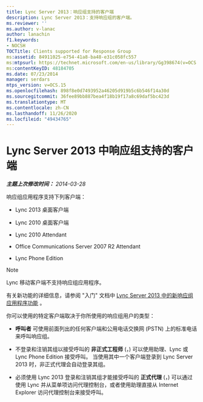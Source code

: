 ```yaml
---
title: Lync Server 2013：响应组支持的客户端
description: Lync Server 2013：支持响应组的客户端。
ms.reviewer: ''
ms.author: v-lanac
author: lanachin
f1.keywords:
- NOCSH
TOCTitle: Clients supported for Response Group
ms:assetid: 84911025-e754-41a8-ba48-e31c058fc557
ms:mtpsurl: https://technet.microsoft.com/en-us/library/Gg398674(v=OCS.15)
ms:contentKeyID: 48184705
ms.date: 07/23/2014
manager: serdars
mtps_version: v=OCS.15
ms.openlocfilehash: 898f8e0d7493952a46205d919b5c6b546f14a30d
ms.sourcegitcommit: 36fee89bb887bea4f18b19f17a8c69daf5bc423d
ms.translationtype: MT
ms.contentlocale: zh-CN
ms.lasthandoff: 11/26/2020
ms.locfileid: "49434765"
---
```

# <a name="clients-supported-for-response-group-in-lync-server-2013"></a>Lync Server 2013 中响应组支持的客户端

<div data-xmlns="http://www.w3.org/1999/xhtml">

<div class="topic" data-xmlns="http://www.w3.org/1999/xhtml" data-msxsl="urn:schemas-microsoft-com:xslt" data-cs="https://msdn.microsoft.com/">

<div data-asp="https://msdn2.microsoft.com/asp">



</div>

<div id="mainSection">

<div id="mainBody">

<span> </span>

_**主题上次修改时间：** 2014-03-28_

响应组应用程序支持下列客户端：

  - Lync 2013 桌面客户端

  - Lync 2010 桌面客户端

  - Lync 2010 Attendant

  - Office Communications Server 2007 R2 Attendant

  - Lync Phone Edition

<div>


> [!NOTE]  
> Lync 移动客户端不支持响应组应用程序。



</div>

有关新功能的详细信息，请参阅 "入门" 文档中 [Lync Server 2013 中的新响应组应用程序功能](lync-server-2013-new-response-group-application-features.md) 。

你可以使用的特定客户端取决于你所使用的响应组用户的类型：

  - **呼叫者** 可使用前面列出的任何客户端和公用电话交换网 (PSTN) 上的标准电话来呼叫响应组。

  - 不登录和注销其组以接受呼叫的 **非正式工程师** (，) 可以使用助理、Lync 或 Lync Phone Edition 接受呼叫。 当使用其中一个客户端登录到 Lync Server 2013 时，非正式代理会自动登录其组。

  - 必须使用 Lync 2013 登录和注销其组才能接受呼叫的 **正式代理** (，) 可以通过使用 Lync 并从菜单项访问代理控制台，或者使用助理直接从 Internet Explorer 访问代理控制台来接受呼叫。

</div>

<span> </span>

</div>

</div>

</div>

